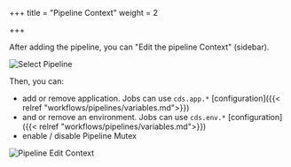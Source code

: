 +++
title = "Pipeline Context"
weight = 2

+++

After adding the pipeline, you can "Edit the pipeline Context" (sidebar).

![Select Pipeline](/images/workflows.design.ctx.select.png)

Then, you can: 

* add or remove application. Jobs can use `cds.app.*` [configuration]({{< relref "workflows/pipelines/variables.md">}})
* and or remove an environment. Jobs can use `cds.env.*` [configuration]({{< relref "workflows/pipelines/variables.md">}})
* enable / disable Pipeline Mutex

![Pipeline Edit Context](/images/workflows.design.ctx.edit.png)
